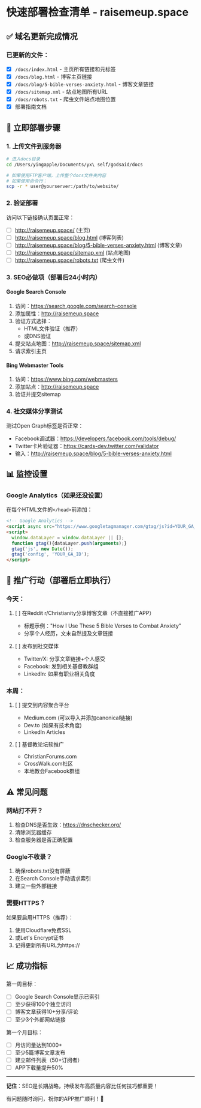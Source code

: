 # 快速部署检查清单 - raisemeup.space

## ✅ 域名更新完成情况

### 已更新的文件：
- [x] `/docs/index.html` - 主页所有链接和元标签
- [x] `/docs/blog.html` - 博客主页链接
- [x] `/docs/blog/5-bible-verses-anxiety.html` - 博客文章链接
- [x] `/docs/sitemap.xml` - 站点地图所有URL
- [x] `/docs/robots.txt` - 爬虫文件站点地图位置
- [x] 部署指南文档

## 🚀 立即部署步骤

### 1. 上传文件到服务器
```bash
# 进入docs目录
cd /Users/yingapple/Documents/yx\ self/godsaid/docs

# 如果使用FTP客户端，上传整个docs文件夹内容
# 如果使用命令行：
scp -r * user@yourserver:/path/to/website/
```

### 2. 验证部署
访问以下链接确认页面正常：
- [ ] http://raisemeup.space/ (主页)
- [ ] http://raisemeup.space/blog.html (博客列表)
- [ ] http://raisemeup.space/blog/5-bible-verses-anxiety.html (博客文章)
- [ ] http://raisemeup.space/sitemap.xml (站点地图)
- [ ] http://raisemeup.space/robots.txt (爬虫文件)

### 3. SEO必做项（部署后24小时内）

#### Google Search Console
1. 访问：https://search.google.com/search-console
2. 添加属性：http://raisemeup.space
3. 验证方式选择：
   - HTML文件验证（推荐）
   - 或DNS验证
4. 提交站点地图：http://raisemeup.space/sitemap.xml
5. 请求索引主页

#### Bing Webmaster Tools
1. 访问：https://www.bing.com/webmasters
2. 添加站点：http://raisemeup.space
3. 验证并提交sitemap

### 4. 社交媒体分享测试

测试Open Graph标签是否正常：
- Facebook调试器：https://developers.facebook.com/tools/debug/
- Twitter卡片验证器：https://cards-dev.twitter.com/validator
- 输入：http://raisemeup.space/blog/5-bible-verses-anxiety.html

## 📊 监控设置

### Google Analytics（如果还没设置）
在每个HTML文件的`</head>`前添加：
```html
<!-- Google Analytics -->
<script async src="https://www.googletagmanager.com/gtag/js?id=YOUR_GA_ID"></script>
<script>
  window.dataLayer = window.dataLayer || [];
  function gtag(){dataLayer.push(arguments);}
  gtag('js', new Date());
  gtag('config', 'YOUR_GA_ID');
</script>
```

## 🎯 推广行动（部署后立即执行）

### 今天：
1. [ ] 在Reddit r/Christianity分享博客文章（不直接推广APP）
   - 标题示例："How I Use These 5 Bible Verses to Combat Anxiety"
   - 分享个人经历，文末自然提及文章链接

2. [ ] 发布到社交媒体
   - Twitter/X: 分享文章链接+个人感受
   - Facebook: 发到相关基督教群组
   - LinkedIn: 如果有职业相关角度

### 本周：
1. [ ] 提交到内容聚合平台
   - Medium.com (可以导入并添加canonical链接)
   - Dev.to (如果有技术角度)
   - LinkedIn Articles

2. [ ] 基督教论坛软推广
   - ChristianForums.com
   - CrossWalk.com社区
   - 本地教会Facebook群组

## ⚠️ 常见问题

### 网站打不开？
1. 检查DNS是否生效：https://dnschecker.org/
2. 清除浏览器缓存
3. 检查服务器是否正确配置

### Google不收录？
1. 确保robots.txt没有屏蔽
2. 在Search Console手动请求索引
3. 建立一些外部链接

### 需要HTTPS？
如果要启用HTTPS（推荐）：
1. 使用Cloudflare免费SSL
2. 或Let's Encrypt证书
3. 记得更新所有URL为https://

## 📈 成功指标

第一周目标：
- [ ] Google Search Console显示已索引
- [ ] 至少获得100个独立访问
- [ ] 博客文章获得10+分享/评论
- [ ] 至少3个外部网站链接

第一个月目标：
- [ ] 月访问量达到1000+
- [ ] 至少5篇博客文章发布
- [ ] 建立邮件列表（50+订阅者）
- [ ] APP下载量提升50%

---

**记住**：SEO是长期战略，持续发布高质量内容比任何技巧都重要！

有问题随时询问，祝你的APP推广顺利！🚀 